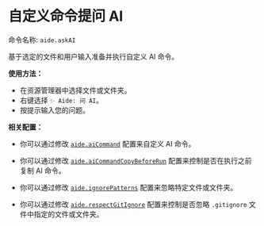 # 自定义命令提问 AI

命令名称: `aide.askAI`

基于选定的文件和用户输入准备并执行自定义 AI 命令。

**使用方法：**

- 在资源管理器中选择文件或文件夹。
- 右键选择 `✨ Aide: 问 AI`。
- 按提示输入您的问题。

**相关配置：**

- 你可以通过修改 [`aide.aiCommand`](../configuration/ai-command.md) 配置来自定义 AI 命令。

- 你可以通过修改 [`aide.aiCommandCopyBeforeRun`](../configuration/ai-command-copy-before-run.md) 配置来控制是否在执行之前复制 AI 命令。

- 你可以通过修改 [`aide.ignorePatterns`](../configuration/ignore-patterns.md) 配置来忽略特定文件或文件夹。

- 你可以通过修改 [`aide.respectGitIgnore`](../configuration/respect-git-ignore.md) 配置来控制是否忽略 `.gitignore` 文件中指定的文件或文件夹。
